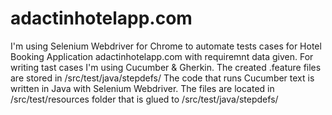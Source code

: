 # adactinhotelapp.com
I'm using Selenium Webdriver for Chrome to automate tests cases for Hotel Booking Application adactinhotelapp.com with requiremnt data given.
For writing tast cases I'm using Cucumber & Gherkin. The created .feature files are stored in /src/test/java/stepdefs/
The code that runs Cucumber text is written in Java with Selenium Webdriver. The files are located in /src/test/resources folder that is glued to /src/test/java/stepdefs/


